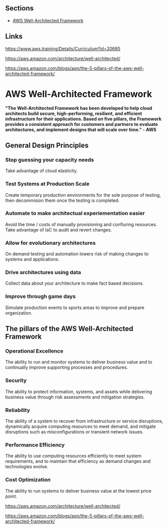 ## Sections
- [AWS Well-Architected Framework](#AWS-Well-Architected-Framewor)

## Links

https://www.aws.training/Details/Curriculum?id=20685

https://aws.amazon.com/architecture/well-architected/

https://aws.amazon.com/blogs/apn/the-5-pillars-of-the-aws-well-architected-framework/


# AWS Well-Architected Framework


__"The Well-Architected Framework has been developed to help cloud architects build secure, high-performing, resilient, and efficient infrastructure for their applications. Based on five pillars, the Framework provides a consistent approach for customers and partners to evaluate architectures, and implement designs that will scale over time." - AWS__

## General Design Principles 

### Stop guessing your capacity needs
Take advantage of cloud elasticity.

### Test Systems at Production Scale
Create temporary production environments for the sole purpose of testing, then decommision them once the testing is completed. 

### Automate to make architectual experiementation easier
Avoid the time / costs of manually provisioning and confiuring resources. Take advantage of IaC to audit and revert changes.

### Allow for evolutionary architectures
On demand testing and automation lowers risk of making changes to systems and applications.

### Drive architectures using data
Collect data about your architecture to make fact based decisions.

### Improve through game days
Simulate production events to sports areas to improve and prepare organization.

## The pillars of the AWS Well-Architected Framework

### Operational Excellence

The ability to run and monitor systems to deliver business value and to continually improve supporting processes and procedures.

### Security

The ability to protect information, systems, and assets while delivering business value through risk assessments and mitigation strategies.

### Reliability

The ability of a system to recover from infrastructure or service disruptions, dynamically acquire computing resources to meet demand, and mitigate disruptions such as misconfigurations or transient network issues.

### Performance Efficiency

The ability to use computing resources efficiently to meet system requirements, and to maintain that efficiency as demand changes and technologies evolve.

### Cost Optimization

The ability to run systems to deliver business value at the lowest price point.

https://aws.amazon.com/architecture/well-architected/

https://aws.amazon.com/blogs/apn/the-5-pillars-of-the-aws-well-architected-framework/
